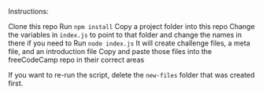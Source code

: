 Instructions:

Clone this repo
Run `npm install`
Copy a project folder into this repo
Change the variables in `index.js` to point to that folder and change the names in there if you need to
Run `node index.js` 
It will create challenge files, a meta file, and an introduction file
Copy and paste those files into the freeCodeCamp repo in their correct areas

If you want to re-run the script, delete the `new-files` folder that was created first.
